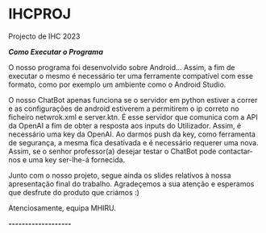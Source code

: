 # IHCPROJ
Projecto de IHC 2023


***Como Executar o Programa***

   O nosso programa foi desenvolvido sobre Android... Assim, a fim de executar o mesmo
é necessário ter uma ferramente compatível com esse formato, como por exemplo um ambiente como
o Android Studio.

   O nosso ChatBot apenas funciona se o servidor em python estiver a correr e as configurações de android estiverem a permitirem o ip correto no ficheiro netwrok.xml e server.ktn. É esse servidor que 
comunica com a API da OpenAI a fim de obter a resposta aos inputs do Utilizador. Assim, é necessário
uma key da OpenAI. Ao darmos push da key, como ferramenta de segurança, a mesma fica desativada e é 
necessário requerer uma nova. Assim, se o senhor professor(a) desejar testar o ChatBot pode contactar-nos
e uma key ser-lhe-á fornecida.

   Junto com o nosso projeto, segue ainda os slides relativos à nossa apresentação final do trabalho.
   Agradeçemos a sua atenção e esperamos que desfrute do produto que criámos :)

   Atenciosamente,
       equipa MHIRU.

***-------------------***  
